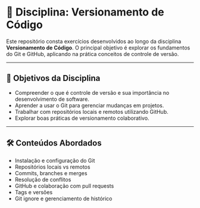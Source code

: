 # 📘 Disciplina: Versionamento de Código

Este repositório consta exercícios desenvolvidos ao longo da disciplina **Versionamento de Código**. O principal objetivo é explorar os fundamentos do Git e GitHub, aplicando na prática conceitos de controle de versão.

---

## 🧠 Objetivos da Disciplina

- Compreender o que é controle de versão e sua importância no desenvolvimento de software.
- Aprender a usar o Git para gerenciar mudanças em projetos.
- Trabalhar com repositórios locais e remotos utilizando GitHub.
- Explorar boas práticas de versionamento colaborativo.

---

## 🛠️ Conteúdos Abordados

- Instalação e configuração do Git
- Repositórios locais vs remotos
- Commits, branches e merges
- Resolução de conflitos
- GitHub e colaboração com pull requests
- Tags e versões
- Git ignore e gerenciamento de histórico
